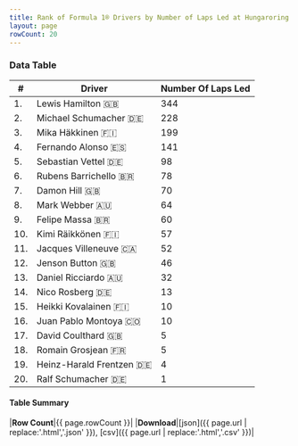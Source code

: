 ```yaml
---
title: Rank of Formula 1® Drivers by Number of Laps Led at Hungaroring
layout: page
rowCount: 20
---
```


<canvas id="chart" width="400" height="180"></canvas>
<script>
var data = {
    "datasets": [
        {
            "backgroundColor": [
                "#f3a935",
                "#f3a935",
                "#f3a935",
                "#f3a935",
                "#f3a935",
                "#f3a935",
                "#f3a935",
                "#f3a935",
                "#f3a935",
                "#f3a935",
                "#f3a935",
                "#f3a935",
                "#f3a935",
                "#f3a935",
                "#f3a935",
                "#f3a935",
                "#f3a935",
                "#f3a935",
                "#f3a935",
                "#f3a935"
            ],
            "borderColor": [
                "#f68639",
                "#f68639",
                "#f68639",
                "#f68639",
                "#f68639",
                "#f68639",
                "#f68639",
                "#f68639",
                "#f68639",
                "#f68639",
                "#f68639",
                "#f68639",
                "#f68639",
                "#f68639",
                "#f68639",
                "#f68639",
                "#f68639",
                "#f68639",
                "#f68639",
                "#f68639"
            ],
            "borderWidth": 1,
            "data": [
                344.0,
                228.0,
                199.0,
                141.0,
                98.0,
                78.0,
                70.0,
                64.0,
                60.0,
                57.0,
                52.0,
                46.0,
                32.0,
                13.0,
                10.0,
                10.0,
                5.0,
                5.0,
                4.0,
                1.0
            ],
            "label": "Number Of Laps Led"
        }
    ],
    "labels": [
        "Lewis Hamilton",
        "Michael Schumacher",
        "Mika Häkkinen",
        "Fernando Alonso",
        "Sebastian Vettel",
        "Rubens Barrichello",
        "Damon Hill",
        "Mark Webber",
        "Felipe Massa",
        "Kimi Räikkönen",
        "Jacques Villeneuve",
        "Jenson Button",
        "Daniel Ricciardo",
        "Nico Rosberg",
        "Heikki Kovalainen",
        "Juan Pablo Montoya",
        "David Coulthard",
        "Romain Grosjean",
        "Heinz-Harald Frentzen",
        "Ralf Schumacher"
    ]
};
var options = {
  legend: {
    display: false
  },
  scales: {
    xAxes: [{
      ticks: {
        beginAtZero: true,
        maxRotation: 180,
        display: window.innerWidth > 800
      }
    }],
    yAxes: [{
      ticks: {
        beginAtZero: true
      }
    }]
  },
  onResize: function(chart, size) {
    chart.options.scales.xAxes[0].ticks.display = size.width > 800;
  }
};
var chart = new Chart("chart", {
    data: data,
    type: 'bar',
    options: options
});
</script>

<!-- div id="chart-navigation">
<button onclick="window.location = chart.toBase64Image();">Save as Image</button>
<button onclick="window.location = chart.toBase64Image();">Hello</button>
<button onclick="window.location = chart.toBase64Image();">Hello</button>
<select>
<option>one</option>
<option>two</option>
<option>three</option>
</select>
</div -->




### Data Table

| # | Driver | Number Of Laps Led |
|--|--|--|
| 1. | Lewis Hamilton 🇬🇧 | 344 |
| 2. | Michael Schumacher 🇩🇪 | 228 |
| 3. | Mika Häkkinen 🇫🇮 | 199 |
| 4. | Fernando Alonso 🇪🇸 | 141 |
| 5. | Sebastian Vettel 🇩🇪 | 98 |
| 6. | Rubens Barrichello 🇧🇷 | 78 |
| 7. | Damon Hill 🇬🇧 | 70 |
| 8. | Mark Webber 🇦🇺 | 64 |
| 9. | Felipe Massa 🇧🇷 | 60 |
| 10. | Kimi Räikkönen 🇫🇮 | 57 |
| 11. | Jacques Villeneuve 🇨🇦 | 52 |
| 12. | Jenson Button 🇬🇧 | 46 |
| 13. | Daniel Ricciardo 🇦🇺 | 32 |
| 14. | Nico Rosberg 🇩🇪 | 13 |
| 15. | Heikki Kovalainen 🇫🇮 | 10 |
| 16. | Juan Pablo Montoya 🇨🇴 | 10 |
| 17. | David Coulthard 🇬🇧 | 5 |
| 18. | Romain Grosjean 🇫🇷 | 5 |
| 19. | Heinz-Harald Frentzen 🇩🇪 | 4 |
| 20. | Ralf Schumacher 🇩🇪 | 1 |

#### Table Summary

|**Row Count**|{{ page.rowCount }}|
|**Download**|[json]({{ page.url | replace:'.html','.json' }}), [csv]({{ page.url | replace:'.html','.csv' }})|
